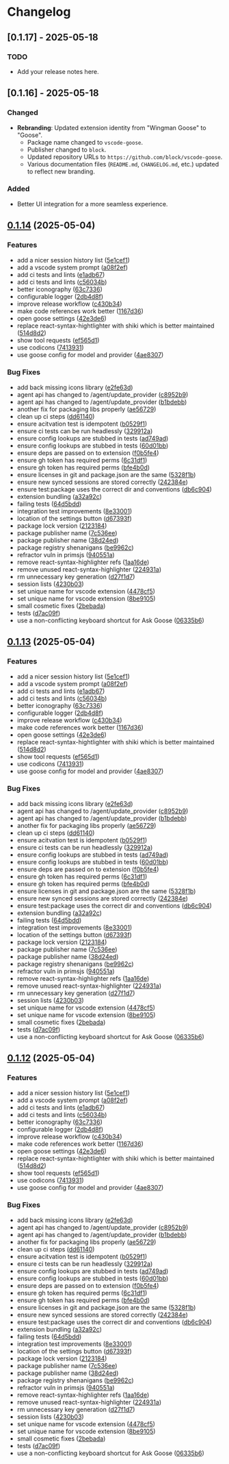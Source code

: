 # Changelog

## [0.1.17] - 2025-05-18

### TODO

- Add your release notes here.

## [0.1.16] - 2025-05-18 

### Changed

*   **Rebranding**: Updated extension identity from "Wingman Goose" to "Goose".
    *   Package name changed to `vscode-goose`.
    *   Publisher changed to `block`.
    *   Updated repository URLs to `https://github.com/block/vscode-goose`.
    *   Various documentation files (`README.md`, `CHANGELOG.md`, etc.) updated to reflect new branding.

### Added

* Better UI integration for a more seamless experience.

## [0.1.14](https://github.com/block/vscode-goose/compare/vscode-v0.1.13...vscode-v0.1.14) (2025-05-04)


### Features

* add a nicer session history list ([5e1cef1](https://github.com/block/vscode-goose/commit/5e1cef190605a3a587032d93cfd83e7ab8e8b24b))
* add a vscode system prompt ([a08f2ef](https://github.com/block/vscode-goose/commit/a08f2ef65537bfb8ab7b374b336d3338e54b907b))
* add ci tests and lints ([e1adb67](https://github.com/block/vscode-goose/commit/e1adb672b7aad06a9d4ff2a1f4c2e0d629e0b32b))
* add ci tests and lints ([c56034b](https://github.com/block/vscode-goose/commit/c56034b58f50bbbe94d65a357336299c02fcc879))
* better iconography ([63c7336](https://github.com/block/vscode-goose/commit/63c7336de07023a61e665645e26673119b61d33d))
* configurable logger ([2db4d8f](https://github.com/block/vscode-goose/commit/2db4d8fe1af94f5e4bdfee938ca05cd85b4ec134))
* improve release workflow ([c430b34](https://github.com/block/vscode-goose/commit/c430b34ae81d91fabef02008ddfdde46ca9266d8))
* make code references work better ([1167d36](https://github.com/block/vscode-goose/commit/1167d36c7442b9b6b8a0ed0326a66b508cfa49b8))
* open goose settings ([42e3de6](https://github.com/block/vscode-goose/commit/42e3de698d22eebddf50c7866fada122bf586cc4))
* replace react-syntax-hightlighter with shiki which is better maintained ([514d8d2](https://github.com/block/vscode-goose/commit/514d8d2822a42d0446e71eac26816ea836cf31ad))
* show tool requests ([ef565d1](https://github.com/block/vscode-goose/commit/ef565d18e3f536b6343ebab699c213de76ea69e9))
* use codicons ([7413931](https://github.com/block/vscode-goose/commit/741393129f36792b4bd088e58bb22024c1747bb9))
* use goose config for model and provider ([4ae8307](https://github.com/block/vscode-goose/commit/4ae83075f79bb14ca91be84a7bf355bc1b7a7e5d))


### Bug Fixes

* add back missing icons library ([e2fe63d](https://github.com/block/vscode-goose/commit/e2fe63dc2afe51ffba95a5ed553857d7e3fff3ad))
* agent api has changed to /agent/update_provider ([c8952b9](https://github.com/block/vscode-goose/commit/c8952b949d74229ceab8023c81f578277e0d45ad))
* agent api has changed to /agent/update_provider ([b1bdebb](https://github.com/block/vscode-goose/commit/b1bdebb6b1fd5b7c4ba151870131848db4dfa7d2))
* another fix for packaging libs properly ([ae56729](https://github.com/block/vscode-goose/commit/ae56729e88c4032d5bccdcb28cea70644f5faaf8))
* clean up ci steps ([dd61140](https://github.com/block/vscode-goose/commit/dd61140d7612be5218ee0ad45d279d272e7932ac))
* ensure acitvation test is idempotent ([b0529f1](https://github.com/block/vscode-goose/commit/b0529f11e1a4cae311029a12c87d2cd16ea0db1b))
* ensure ci tests can be run headlessly ([329912a](https://github.com/block/vscode-goose/commit/329912ac8c8f386fa5f50b85a774d95fef0ff9fb))
* ensure config lookups are stubbed in tests ([ad749ad](https://github.com/block/vscode-goose/commit/ad749ad7e6f85f2a908675e169ee23eb420b564c))
* ensure config lookups are stubbed in tests ([60d01bb](https://github.com/block/vscode-goose/commit/60d01bbd4f68c14fe53467fd15525711519d859e))
* ensure deps are passed on to extension ([f0b5fe4](https://github.com/block/vscode-goose/commit/f0b5fe46c4405c884dd7d3f46fd8ce3f6263bd05))
* ensure gh token has required perms ([6c31df1](https://github.com/block/vscode-goose/commit/6c31df19fe183be3937e5f1cecc2748b23057582))
* ensure gh token has required perms ([bfe4b0d](https://github.com/block/vscode-goose/commit/bfe4b0dd10eec0c76e6e29739f0e68feaaff5e38))
* ensure licenses in git and package.json are the same ([5328f1b](https://github.com/block/vscode-goose/commit/5328f1bdfbf9dbb2b5c95f938a9730738fd34407))
* ensure new synced sessions are stored correctly ([242384e](https://github.com/block/vscode-goose/commit/242384ea454bd59bcc6255a4e315944058896a73))
* ensure test:package uses the correct dir and conventions ([db6c904](https://github.com/block/vscode-goose/commit/db6c904e0030f5ac6fceb6312ff8ec8f66fc007f))
* extension bundling ([a32a92c](https://github.com/block/vscode-goose/commit/a32a92c1df725512cf225126ee0f6da7a5736c9e))
* failing tests ([64d5bdd](https://github.com/block/vscode-goose/commit/64d5bdd959e88467d710ea1e22745d2a977a1a4a))
* integration test improvements ([8e33001](https://github.com/block/vscode-goose/commit/8e33001899301fae626e2aba18c79f86973e7736))
* location of the settings button ([d67393f](https://github.com/block/vscode-goose/commit/d67393f1da6696277ff70e506def2b946bf4704a))
* package lock version ([2123184](https://github.com/block/vscode-goose/commit/21231847e214822d73d1c1d81238ea851a7d56e2))
* package publisher name ([7c536ee](https://github.com/block/vscode-goose/commit/7c536ee78b881f3daa0109552be6f826b81e9414))
* package publisher name ([38d24ed](https://github.com/block/vscode-goose/commit/38d24ed25093e598766f1b8d948e021df1b852e2))
* package registry shenanigans ([be9962c](https://github.com/block/vscode-goose/commit/be9962c52a6ec9c4d55008bfed7416edd0efa6d0))
* refractor vuln in primsjs ([940551a](https://github.com/block/vscode-goose/commit/940551a7ed36cbb711da54a3a8f3dc766ba7cc63))
* remove react-syntax-highlighter refs ([1aa16de](https://github.com/block/vscode-goose/commit/1aa16de1f3ffdb9e502865b4bcab6cd6a5820243))
* remove unused react-syntax-highlighter ([224931a](https://github.com/block/vscode-goose/commit/224931ae7554789283963ff0c2a7670568cee203))
* rm unnecessary key generation ([d27f1d7](https://github.com/block/vscode-goose/commit/d27f1d79afe8d0b6176ed7fcefc402aab1e3bada))
* session lists ([4230b03](https://github.com/block/vscode-goose/commit/4230b032099495e37a77c3b046e89d650f0fb383))
* set unique name for vscode extension ([4478cf5](https://github.com/block/vscode-goose/commit/4478cf506ee5c57916501d5fc380a080f49e301b))
* set unique name for vscode extension ([8be9105](https://github.com/block/vscode-goose/commit/8be9105bfb0abef49653b6dcdcc804d0e05e046c))
* small cosmetic fixes ([2bebada](https://github.com/block/vscode-goose/commit/2bebada5be85ddd33b5c2b283d3251b35795463b))
* tests ([d7ac09f](https://github.com/block/vscode-goose/commit/d7ac09f00456e30c88e634dafc8b41ef7026750a))
* use a non-conflicting keyboard shortcut for Ask Goose ([06335b6](https://github.com/block/vscode-goose/commit/06335b6a31015cc33da9dcc4854e661811fae095))

## [0.1.13](https://github.com/block/vscode-goose/compare/vscode-v0.1.12...vscode-v0.1.13) (2025-05-04)


### Features

* add a nicer session history list ([5e1cef1](https://github.com/block/vscode-goose/commit/5e1cef190605a3a587032d93cfd83e7ab8e8b24b))
* add a vscode system prompt ([a08f2ef](https://github.com/block/vscode-goose/commit/a08f2ef65537bfb8ab7b374b336d3338e54b907b))
* add ci tests and lints ([e1adb67](https://github.com/block/vscode-goose/commit/e1adb672b7aad06a9d4ff2a1f4c2e0d629e0b32b))
* add ci tests and lints ([c56034b](https://github.com/block/vscode-goose/commit/c56034b58f50bbbe94d65a357336299c02fcc879))
* better iconography ([63c7336](https://github.com/block/vscode-goose/commit/63c7336de07023a61e665645e26673119b61d33d))
* configurable logger ([2db4d8f](https://github.com/block/vscode-goose/commit/2db4d8fe1af94f5e4bdfee938ca05cd85b4ec134))
* improve release workflow ([c430b34](https://github.com/block/vscode-goose/commit/c430b34ae81d91fabef02008ddfdde46ca9266d8))
* make code references work better ([1167d36](https://github.com/block/vscode-goose/commit/1167d36c7442b9b6b8a0ed0326a66b508cfa49b8))
* open goose settings ([42e3de6](https://github.com/block/vscode-goose/commit/42e3de698d22eebddf50c7866fada122bf586cc4))
* replace react-syntax-hightlighter with shiki which is better maintained ([514d8d2](https://github.com/block/vscode-goose/commit/514d8d2822a42d0446e71eac26816ea836cf31ad))
* show tool requests ([ef565d1](https://github.com/block/vscode-goose/commit/ef565d18e3f536b6343ebab699c213de76ea69e9))
* use codicons ([7413931](https://github.com/block/vscode-goose/commit/741393129f36792b4bd088e58bb22024c1747bb9))
* use goose config for model and provider ([4ae8307](https://github.com/block/vscode-goose/commit/4ae83075f79bb14ca91be84a7bf355bc1b7a7e5d))


### Bug Fixes

* add back missing icons library ([e2fe63d](https://github.com/block/vscode-goose/commit/e2fe63dc2afe51ffba95a5ed553857d7e3fff3ad))
* agent api has changed to /agent/update_provider ([c8952b9](https://github.com/block/vscode-goose/commit/c8952b949d74229ceab8023c81f578277e0d45ad))
* agent api has changed to /agent/update_provider ([b1bdebb](https://github.com/block/vscode-goose/commit/b1bdebb6b1fd5b7c4ba151870131848db4dfa7d2))
* another fix for packaging libs properly ([ae56729](https://github.com/block/vscode-goose/commit/ae56729e88c4032d5bccdcb28cea70644f5faaf8))
* clean up ci steps ([dd61140](https://github.com/block/vscode-goose/commit/dd61140d7612be5218ee0ad45d279d272e7932ac))
* ensure acitvation test is idempotent ([b0529f1](https://github.com/block/vscode-goose/commit/b0529f11e1a4cae311029a12c87d2cd16ea0db1b))
* ensure ci tests can be run headlessly ([329912a](https://github.com/block/vscode-goose/commit/329912ac8c8f386fa5f50b85a774d95fef0ff9fb))
* ensure config lookups are stubbed in tests ([ad749ad](https://github.com/block/vscode-goose/commit/ad749ad7e6f85f2a908675e169ee23eb420b564c))
* ensure config lookups are stubbed in tests ([60d01bb](https://github.com/block/vscode-goose/commit/60d01bbd4f68c14fe53467fd15525711519d859e))
* ensure deps are passed on to extension ([f0b5fe4](https://github.com/block/vscode-goose/commit/f0b5fe46c4405c884dd7d3f46fd8ce3f6263bd05))
* ensure gh token has required perms ([6c31df1](https://github.com/block/vscode-goose/commit/6c31df19fe183be3937e5f1cecc2748b23057582))
* ensure gh token has required perms ([bfe4b0d](https://github.com/block/vscode-goose/commit/bfe4b0dd10eec0c76e6e29739f0e68feaaff5e38))
* ensure licenses in git and package.json are the same ([5328f1b](https://github.com/block/vscode-goose/commit/5328f1bdfbf9dbb2b5c95f938a9730738fd34407))
* ensure new synced sessions are stored correctly ([242384e](https://github.com/block/vscode-goose/commit/242384ea454bd59bcc6255a4e315944058896a73))
* ensure test:package uses the correct dir and conventions ([db6c904](https://github.com/block/vscode-goose/commit/db6c904e0030f5ac6fceb6312ff8ec8f66fc007f))
* extension bundling ([a32a92c](https://github.com/block/vscode-goose/commit/a32a92c1df725512cf225126ee0f6da7a5736c9e))
* failing tests ([64d5bdd](https://github.com/block/vscode-goose/commit/64d5bdd959e88467d710ea1e22745d2a977a1a4a))
* integration test improvements ([8e33001](https://github.com/block/vscode-goose/commit/8e33001899301fae626e2aba18c79f86973e7736))
* location of the settings button ([d67393f](https://github.com/block/vscode-goose/commit/d67393f1da6696277ff70e506def2b946bf4704a))
* package lock version ([2123184](https://github.com/block/vscode-goose/commit/21231847e214822d73d1c1d81238ea851a7d56e2))
* package publisher name ([7c536ee](https://github.com/block/vscode-goose/commit/7c536ee78b881f3daa0109552be6f826b81e9414))
* package publisher name ([38d24ed](https://github.com/block/vscode-goose/commit/38d24ed25093e598766f1b8d948e021df1b852e2))
* package registry shenanigans ([be9962c](https://github.com/block/vscode-goose/commit/be9962c52a6ec9c4d55008bfed7416edd0efa6d0))
* refractor vuln in primsjs ([940551a](https://github.com/block/vscode-goose/commit/940551a7ed36cbb711da54a3a8f3dc766ba7cc63))
* remove react-syntax-highlighter refs ([1aa16de](https://github.com/block/vscode-goose/commit/1aa16de1f3ffdb9e502865b4bcab6cd6a5820243))
* remove unused react-syntax-highlighter ([224931a](https://github.com/block/vscode-goose/commit/224931ae7554789283963ff0c2a7670568cee203))
* rm unnecessary key generation ([d27f1d7](https://github.com/block/vscode-goose/commit/d27f1d79afe8d0b6176ed7fcefc402aab1e3bada))
* session lists ([4230b03](https://github.com/block/vscode-goose/commit/4230b032099495e37a77c3b046e89d650f0fb383))
* set unique name for vscode extension ([4478cf5](https://github.com/block/vscode-goose/commit/4478cf506ee5c57916501d5fc380a080f49e301b))
* set unique name for vscode extension ([8be9105](https://github.com/block/vscode-goose/commit/8be9105bfb0abef49653b6dcdcc804d0e05e046c))
* small cosmetic fixes ([2bebada](https://github.com/block/vscode-goose/commit/2bebada5be85ddd33b5c2b283d3251b35795463b))
* tests ([d7ac09f](https://github.com/block/vscode-goose/commit/d7ac09f00456e30c88e634dafc8b41ef7026750a))
* use a non-conflicting keyboard shortcut for Ask Goose ([06335b6](https://github.com/block/vscode-goose/commit/06335b6a31015cc33da9dcc4854e661811fae095))

## [0.1.12](https://github.com/block/vscode-goose/compare/vscode-v0.1.11...vscode-v0.1.12) (2025-05-04)


### Features

* add a nicer session history list ([5e1cef1](https://github.com/block/vscode-goose/commit/5e1cef190605a3a587032d93cfd83e7ab8e8b24b))
* add a vscode system prompt ([a08f2ef](https://github.com/block/vscode-goose/commit/a08f2ef65537bfb8ab7b374b336d3338e54b907b))
* add ci tests and lints ([e1adb67](https://github.com/block/vscode-goose/commit/e1adb672b7aad06a9d4ff2a1f4c2e0d629e0b32b))
* add ci tests and lints ([c56034b](https://github.com/block/vscode-goose/commit/c56034b58f50bbbe94d65a357336299c02fcc879))
* better iconography ([63c7336](https://github.com/block/vscode-goose/commit/63c7336de07023a61e665645e26673119b61d33d))
* configurable logger ([2db4d8f](https://github.com/block/vscode-goose/commit/2db4d8fe1af94f5e4bdfee938ca05cd85b4ec134))
* improve release workflow ([c430b34](https://github.com/block/vscode-goose/commit/c430b34ae81d91fabef02008ddfdde46ca9266d8))
* make code references work better ([1167d36](https://github.com/block/vscode-goose/commit/1167d36c7442b9b6b8a0ed0326a66b508cfa49b8))
* open goose settings ([42e3de6](https://github.com/block/vscode-goose/commit/42e3de698d22eebddf50c7866fada122bf586cc4))
* replace react-syntax-hightlighter with shiki which is better maintained ([514d8d2](https://github.com/block/vscode-goose/commit/514d8d2822a42d0446e71eac26816ea836cf31ad))
* show tool requests ([ef565d1](https://github.com/block/vscode-goose/commit/ef565d18e3f536b6343ebab699c213de76ea69e9))
* use codicons ([7413931](https://github.com/block/vscode-goose/commit/741393129f36792b4bd088e58bb22024c1747bb9))
* use goose config for model and provider ([4ae8307](https://github.com/block/vscode-goose/commit/4ae83075f79bb14ca91be84a7bf355bc1b7a7e5d))


### Bug Fixes

* add back missing icons library ([e2fe63d](https://github.com/block/vscode-goose/commit/e2fe63dc2afe51ffba95a5ed553857d7e3fff3ad))
* agent api has changed to /agent/update_provider ([c8952b9](https://github.com/block/vscode-goose/commit/c8952b949d74229ceab8023c81f578277e0d45ad))
* agent api has changed to /agent/update_provider ([b1bdebb](https://github.com/block/vscode-goose/commit/b1bdebb6b1fd5b7c4ba151870131848db4dfa7d2))
* another fix for packaging libs properly ([ae56729](https://github.com/block/vscode-goose/commit/ae56729e88c4032d5bccdcb28cea70644f5faaf8))
* clean up ci steps ([dd61140](https://github.com/block/vscode-goose/commit/dd61140d7612be5218ee0ad45d279d272e7932ac))
* ensure acitvation test is idempotent ([b0529f1](https://github.com/block/vscode-goose/commit/b0529f11e1a4cae311029a12c87d2cd16ea0db1b))
* ensure ci tests can be run headlessly ([329912a](https://github.com/block/vscode-goose/commit/329912ac8c8f386fa5f50b85a774d95fef0ff9fb))
* ensure config lookups are stubbed in tests ([ad749ad](https://github.com/block/vscode-goose/commit/ad749ad7e6f85f2a908675e169ee23eb420b564c))
* ensure config lookups are stubbed in tests ([60d01bb](https://github.com/block/vscode-goose/commit/60d01bbd4f68c14fe53467fd15525711519d859e))
* ensure deps are passed on to extension ([f0b5fe4](https://github.com/block/vscode-goose/commit/f0b5fe46c4405c884dd7d3f46fd8ce3f6263bd05))
* ensure gh token has required perms ([6c31df1](https://github.com/block/vscode-goose/commit/6c31df19fe183be3937e5f1cecc2748b23057582))
* ensure gh token has required perms ([bfe4b0d](https://github.com/block/vscode-goose/commit/bfe4b0dd10eec0c76e6e29739f0e68feaaff5e38))
* ensure licenses in git and package.json are the same ([5328f1b](https://github.com/block/vscode-goose/commit/5328f1bdfbf9dbb2b5c95f938a9730738fd34407))
* ensure new synced sessions are stored correctly ([242384e](https://github.com/block/vscode-goose/commit/242384ea454bd59bcc6255a4e315944058896a73))
* ensure test:package uses the correct dir and conventions ([db6c904](https://github.com/block/vscode-goose/commit/db6c904e0030f5ac6fceb6312ff8ec8f66fc007f))
* extension bundling ([a32a92c](https://github.com/block/vscode-goose/commit/a32a92c1df725512cf225126ee0f6da7a5736c9e))
* failing tests ([64d5bdd](https://github.com/block/vscode-goose/commit/64d5bdd959e88467d710ea1e22745d2a977a1a4a))
* integration test improvements ([8e33001](https://github.com/block/vscode-goose/commit/8e33001899301fae626e2aba18c79f86973e7736))
* location of the settings button ([d67393f](https://github.com/block/vscode-goose/commit/d67393f1da6696277ff70e506def2b946bf4704a))
* package lock version ([2123184](https://github.com/block/vscode-goose/commit/21231847e214822d73d1c1d81238ea851a7d56e2))
* package publisher name ([7c536ee](https://github.com/block/vscode-goose/commit/7c536ee78b881f3daa0109552be6f826b81e9414))
* package publisher name ([38d24ed](https://github.com/block/vscode-goose/commit/38d24ed25093e598766f1b8d948e021df1b852e2))
* package registry shenanigans ([be9962c](https://github.com/block/vscode-goose/commit/be9962c52a6ec9c4d55008bfed7416edd0efa6d0))
* refractor vuln in primsjs ([940551a](https://github.com/block/vscode-goose/commit/940551a7ed36cbb711da54a3a8f3dc766ba7cc63))
* remove react-syntax-highlighter refs ([1aa16de](https://github.com/block/vscode-goose/commit/1aa16de1f3ffdb9e502865b4bcab6cd6a5820243))
* remove unused react-syntax-highlighter ([224931a](https://github.com/block/vscode-goose/commit/224931ae7554789283963ff0c2a7670568cee203))
* rm unnecessary key generation ([d27f1d7](https://github.com/block/vscode-goose/commit/d27f1d79afe8d0b6176ed7fcefc402aab1e3bada))
* session lists ([4230b03](https://github.com/block/vscode-goose/commit/4230b032099495e37a77c3b046e89d650f0fb383))
* set unique name for vscode extension ([4478cf5](https://github.com/block/vscode-goose/commit/4478cf506ee5c57916501d5fc380a080f49e301b))
* set unique name for vscode extension ([8be9105](https://github.com/block/vscode-goose/commit/8be9105bfb0abef49653b6dcdcc804d0e05e046c))
* small cosmetic fixes ([2bebada](https://github.com/block/vscode-goose/commit/2bebada5be85ddd33b5c2b283d3251b35795463b))
* tests ([d7ac09f](https://github.com/block/vscode-goose/commit/d7ac09f00456e30c88e634dafc8b41ef7026750a))
* use a non-conflicting keyboard shortcut for Ask Goose ([06335b6](https://github.com/block/vscode-goose/commit/06335b6a31015cc33da9dcc4854e661811fae095))

<!--
This file is managed by release-please.
Placeholders for release-please:
-->

